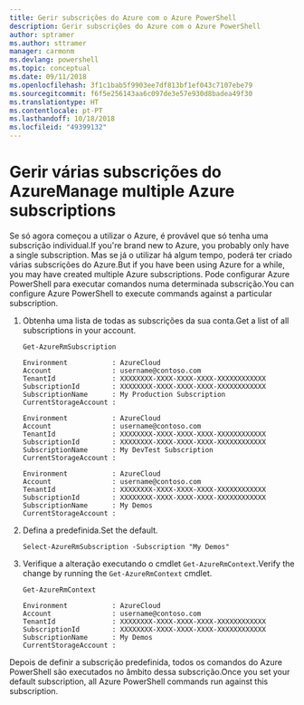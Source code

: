 ```yaml
---
title: Gerir subscrições do Azure com o Azure PowerShell
description: Gerir subscrições do Azure com o Azure PowerShell
author: sptramer
ms.author: sttramer
manager: carmonm
ms.devlang: powershell
ms.topic: conceptual
ms.date: 09/11/2018
ms.openlocfilehash: 3f1c1bab5f9903ee7df813bf1ef043c7107ebe79
ms.sourcegitcommit: f6f5e256143aa6c097de3e57e930d8badea49f30
ms.translationtype: HT
ms.contentlocale: pt-PT
ms.lasthandoff: 10/18/2018
ms.locfileid: "49399132"
---
```

# <a name="manage-multiple-azure-subscriptions"></a><span data-ttu-id="26ad8-103">Gerir várias subscrições do Azure</span><span class="sxs-lookup"><span data-stu-id="26ad8-103">Manage multiple Azure subscriptions</span></span>

<span data-ttu-id="26ad8-104">Se só agora começou a utilizar o Azure, é provável que só tenha uma subscrição individual.</span><span class="sxs-lookup"><span data-stu-id="26ad8-104">If you're brand new to Azure, you probably only have a single subscription.</span></span> <span data-ttu-id="26ad8-105">Mas se já o utilizar há algum tempo, poderá ter criado várias subscrições do Azure.</span><span class="sxs-lookup"><span data-stu-id="26ad8-105">But if you have been using Azure for a while, you may have created multiple Azure subscriptions.</span></span> <span data-ttu-id="26ad8-106">Pode configurar Azure PowerShell para executar comandos numa determinada subscrição.</span><span class="sxs-lookup"><span data-stu-id="26ad8-106">You can configure Azure PowerShell to execute commands against a particular subscription.</span></span>

1. <span data-ttu-id="26ad8-107">Obtenha uma lista de todas as subscrições da sua conta.</span><span class="sxs-lookup"><span data-stu-id="26ad8-107">Get a list of all subscriptions in your account.</span></span>

    ```azurepowershell-interactive
    Get-AzureRmSubscription
    ```

    ```output
    Environment           : AzureCloud
    Account               : username@contoso.com
    TenantId              : XXXXXXXX-XXXX-XXXX-XXXX-XXXXXXXXXXXX
    SubscriptionId        : XXXXXXXX-XXXX-XXXX-XXXX-XXXXXXXXXXXX
    SubscriptionName      : My Production Subscription
    CurrentStorageAccount :

    Environment           : AzureCloud
    Account               : username@contoso.com
    TenantId              : XXXXXXXX-XXXX-XXXX-XXXX-XXXXXXXXXXXX
    SubscriptionId        : XXXXXXXX-XXXX-XXXX-XXXX-XXXXXXXXXXXX
    SubscriptionName      : My DevTest Subscription
    CurrentStorageAccount :

    Environment           : AzureCloud
    Account               : username@contoso.com
    TenantId              : XXXXXXXX-XXXX-XXXX-XXXX-XXXXXXXXXXXX
    SubscriptionId        : XXXXXXXX-XXXX-XXXX-XXXX-XXXXXXXXXXXX
    SubscriptionName      : My Demos
    CurrentStorageAccount :
    ```

2. <span data-ttu-id="26ad8-108">Defina a predefinida.</span><span class="sxs-lookup"><span data-stu-id="26ad8-108">Set the default.</span></span>

    ```azurepowershell-interactive
    Select-AzureRmSubscription -Subscription "My Demos"
    ```

3. <span data-ttu-id="26ad8-109">Verifique a alteração executando o cmdlet `Get-AzureRmContext`.</span><span class="sxs-lookup"><span data-stu-id="26ad8-109">Verify the change by running the `Get-AzureRmContext` cmdlet.</span></span>

    ```azurepowershell-interactive
    Get-AzureRmContext
    ```

    ```output
    Environment           : AzureCloud
    Account               : username@contoso.com
    TenantId              : XXXXXXXX-XXXX-XXXX-XXXX-XXXXXXXXXXXX
    SubscriptionId        : XXXXXXXX-XXXX-XXXX-XXXX-XXXXXXXXXXXX
    SubscriptionName      : My Demos
    CurrentStorageAccount :
    ```

<span data-ttu-id="26ad8-110">Depois de definir a subscrição predefinida, todos os comandos do Azure PowerShell são executados no âmbito dessa subscrição.</span><span class="sxs-lookup"><span data-stu-id="26ad8-110">Once you set your default subscription, all Azure PowerShell commands run against this subscription.</span></span>
